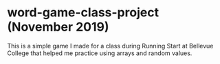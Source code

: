 # word-game-class-project (November 2019)
This is a simple game I made for a class during Running Start at Bellevue College that helped me practice using arrays and random values.
